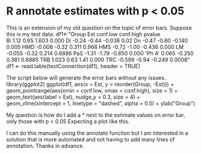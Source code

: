 
# R annotate estimates with p < 0.05

This is an extension of my old question on the topic of error bars. Suppose this is my test data.
df1<-"Group      Est     conf.low      conf.high   pvalue   
       Bi         1.12    0.65          1.603       0.000
       Di        -0.24   -0.44         -0.038       0.02
       Dn        -0.47   -0.80         -0.140       0.005
       HMD       -0.006  -0.32          0.311       0.968
       HMS        -0.72   -1.00         -0.436       0.000
       LM        -0.055  -0.32          0.214       0.6886
       PaS       -1.31   -1.79         -0.850       0.000
       'Ph A'       0.065  -0.250         0.381       0.6885
       TRB        1.023   0.63          1.41        0.000
       TRC       -0.599  -0.94         -0.249       0.0008"
df1 <- read.table(textConnection(df1), header = TRUE)

The script below will generate the error bars without any issues.
library(ggplot2)
ggplot(df1, aes(x = Est, y = reorder(Group, -Est))) +
  geom_pointrange(aes(xmin = conf.low, xmax = conf.high), size = 1) +
  geom_text(aes(label = Est), nudge_y = 0.3, size = 4) +
  geom_vline(xintercept = 1, linetype = "dashed", alpha = 0.5) +
  ylab("Group")

My question is how do I add a * next to the estimate values on error bar, only those with p < 0.05
Expecting a plot like this.

I can do this manually using the annotate function but I am interested in a solution that is more automated and not having to add many lines of annotation. Thanks in advance.

        